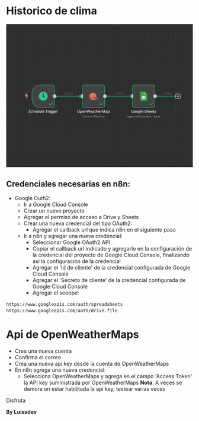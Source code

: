 # Historico de clima

![Workflow N8N](./images/workflow.png)

## Credenciales necesarias en n8n:

- Google Outh2:
  - Ir a Google Cloud Console
  - Crear un nuevo proyecto
  - Agregar el permiso de acceso a Drive y Sheets
  - Crear una nueva credencial del tipo OAuth2:
    - Agregar el callback url que indica n8n en el siguiente paso
  - Ir a n8n y agregar una nueva credencial:
    - Seleccionar Google OAuth2 API
    - Copiar el callback url indicado y agregarlo en la configuración de la credencial del proyecto de Google Cloud Console, finalizando así la configuración de la credencial
    - Agregar el 'Id de cliente' de la credencial configurada de Google Cloud Console
    - Agregar el 'Secreto de cliente' de la credencial configurada de Google Cloud Console
    - Agregar el scoope:
```bash
https://www.googleapis.com/auth/spreadsheets
https://www.googleapis.com/auth/drive.file
```

# Api de OpenWeatherMaps
  - Crea una nueva cuenta
  - Confirma el correo
  - Crea una nueva api key desde la cuenta de OpenWeatherMaps
  - En n8n agrega una nueva credencial:
    - Selecciona OpenWeatherMaps y agrega en el campo 'Access Token' la API key suministrada por OpenWeatherMaps
  **Nota**: A veces se demora en estar habilitada la api key, testear varias veces

Disfruta

**By Luissdev**